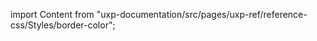 
import Content from "uxp-documentation/src/pages/uxp-ref/reference-css/Styles/border-color";

<Content query="product=photoshop"/>
